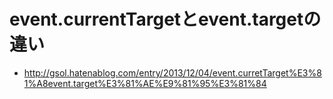 # event.currentTargetとevent.targetの違い
- http://gsol.hatenablog.com/entry/2013/12/04/event.curretTarget%E3%81%A8event.target%E3%81%AE%E9%81%95%E3%81%84
